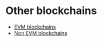 # Other blockchains

 * [EVM blockchains](advanced/evm_blockchains/README.md)
 * [Non EVM blockchains](advanced/non_evm_blockchains/README.md)
